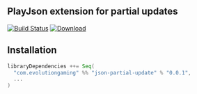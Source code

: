 ## PlayJson extension for partial updates

[![Build Status](https://travis-ci.org/evolution-gaming/json-partial-update.svg?branch=master)](https://travis-ci.org/evolution-gaming/json-partial-update)
[![Download](https://api.bintray.com/packages/evolutiongaming/maven/json-partial-update/images/download.svg) ](https://bintray.com/evolutiongaming/maven/json-partial-update/_latestVersion)

## Installation

```scala
libraryDependencies ++= Seq(
  "com.evolutiongaming" %% "json-partial-update" % "0.0.1",
  ...
)
```
